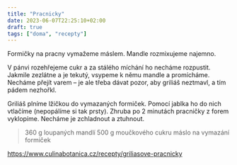 ```yaml
---
title: "Pracnicky"
date: 2023-06-07T22:25:10+02:00
draft: true
tags: ["doma", "recepty"]
---
```

Formičky na pracny vymažeme máslem. Mandle rozmixujeme najemno.

V pánvi rozehřejeme cukr a za stálého míchání ho necháme
rozpustit. Jakmile zezlátne a je tekutý, vsypeme k němu mandle a
promícháme. Necháme přejít varem – je ale třeba dávat pozor, aby
griliáš neztmavl, a tím pádem nezhořkl.

Griliáš plníme lžičkou do vymazaných formiček. Pomocí jablka ho do
nich vtlačíme (nepopálíme si tak prsty). Zhruba po 2 minutách
pracničky z forem vyklopíme. Necháme je zchladnout a ztuhnout.

> 360 g loupaných mandlí
> 500 g moučkového cukru
> máslo na vymazání formiček

https://www.culinabotanica.cz/recepty/griliasove-pracnicky
